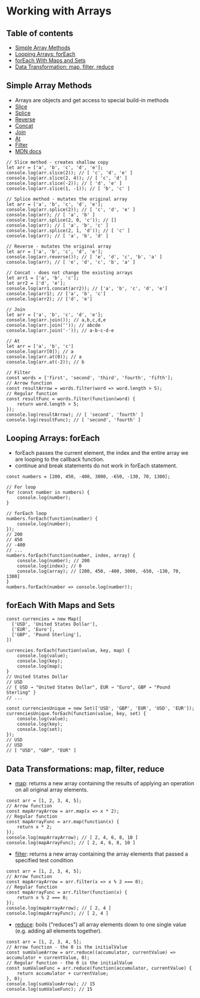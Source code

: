 # Working with Arrays

## Table of contents
* [Simple Array Methods](#simple-array-methods)
* [Looping Arrays: forEach](#looping-arrays--foreach)
* [forEach With Maps and Sets](#foreach-with-maps-and-sets)
* [Data Transformation: map, filter, reduce](#data-transformations--map-filter-reduce)

## Simple Array Methods
* Arrays are objects and get access to special build-in methods
* [Slice](https://developer.mozilla.org/en-US/docs/Web/JavaScript/Reference/Global_Objects/Array/slice)
* [Splice](https://developer.mozilla.org/en-US/docs/Web/JavaScript/Reference/Global_Objects/Array/splice)
* [Reverse](https://developer.mozilla.org/en-US/docs/Web/JavaScript/Reference/Global_Objects/Array/reverse)
* [Concat](https://developer.mozilla.org/en-US/docs/Web/JavaScript/Reference/Global_Objects/Array/concat)
* [Join](https://developer.mozilla.org/en-US/docs/Web/JavaScript/Reference/Global_Objects/Array/join)
* [At](https://developer.mozilla.org/en-US/docs/Web/JavaScript/Reference/Global_Objects/Array/at)
* [Filter](https://developer.mozilla.org/en-US/docs/Web/JavaScript/Reference/Global_Objects/Array/filter)
* [MDN docs](https://developer.mozilla.org/en-US/docs/Web/JavaScript/Reference/Global_Objects/Array)
```
// Slice method - creates shallow copy
let arr = ['a', 'b', 'c', 'd', 'e'];
console.log(arr.slice(2)); // [ 'c', 'd', 'e' ]
console.log(arr.slice(2, 4)); // [ 'c', 'd' ]
console.log(arr.slice(-2)); // [ 'd', 'e' ]
console.log(arr.slice(1, -1)); // [ 'b', 'c' ]

// Splice method - mutates the original array
let arr = ['a', 'b', 'c', 'd', 'e'];
console.log(arr.splice(2)); // [ 'c', 'd', 'e' ]
console.log(arr); // [ 'a', 'b' ]
console.log(arr.splice(2, 0, 'c')); // []
console.log(arr); // [ 'a', 'b', 'c' ]
console.log(arr.splice(2, 1, 'd')); // [ 'c' ]
console.log(arr); // [ 'a', 'b', 'd' ]

// Reverse - mutates the original array
let arr = ['a', 'b', 'c', 'd', 'e'];
console.log(arr.reverse()); // [ 'e', 'd', 'c', 'b', 'a' ]
console.log(arr); // [ 'e', 'd', 'c', 'b', 'a' ]

// Concat - does not change the existing arrays
let arr1 = ['a', 'b', 'c'];
let arr2 = ['d', 'e'];
console.log(arr1.concat(arr2)); // ['a', 'b', 'c', 'd', 'e']
console.log(arr1); // ['a', 'b', 'c']
console.log(arr2); // ['d', 'e']

// Join
let arr = ['a', 'b', 'c', 'd', 'e'];
console.log(arr.join()); // a,b,c,d,e
console.log(arr.join('')); // abcde
console.log(arr.join('-')); // a-b-c-d-e

// At
let arr = ['a', 'b', 'c']
console.log(arr[0]); // a
console.log(arr.at(0)); // a
console.log(arr.at(-2)); // b

// Filter
const words = ['first', 'second', 'third', 'fourth', 'fifth'];
// Arrow function
const resultArrow = words.filter(word => word.length > 5);
// Regular function
const resultFunc = words.filter(function(word) {
    return word.length > 5;
});
console.log(resultArrow); // [ 'second', 'fourth' ]
console.log(resultFunc); // [ 'second', 'fourth' ]
```

## Looping Arrays: forEach
* forEach passes the current element, the index and the entire array we are looping to the callback function.
* continue and break statements do not work in forEach statement.
```
const numbers = [200, 450, -400, 3000, -650, -130, 70, 1300];

// For loop
for (const number in numbers) {
    console.log(number);
}

// forEach loop
numbers.forEach(function(number) {
    console.log(number); 
});
// 200
// 450
// -400
// ...
numbers.forEach(function(number, index, array) {
    console.log(number); // 200
    console.log(index); // 0
    console.log(array); // [200, 450, -400, 3000, -650, -130, 70, 1300]
}
numbers.forEach(number => console.log(number));
```

## forEach With Maps and Sets
```
const currencies = new Map([
  ['USD', 'United States Dollar'],
  ['EUR', 'Euro'],
  ['GBP', 'Pound Sterling'],
])

currencies.forEach(function(value, key, map) {
    console.log(value);
    console.log(key);
    console.log(map);
}
// United States Dollar
// USD
// { USD → "United States Dollar", EUR → "Euro", GBP → "Pound Sterling" }
// ...

const currenciesUnique = new Set(['USD', 'GBP', 'EUR', 'USD', 'EUR']);
currenciesUnique.forEach(function(value, key, set) {
    console.log(value);
    console.log(key);
    console.log(set);
});
// USD
// USD
// [ "USD", "GBP", "EUR" ]
```

## Data Transformations: map, filter, reduce
* [map](https://developer.mozilla.org/en-US/docs/Web/JavaScript/Reference/Global_Objects/Array/map): returns a new array containing the results of applying an operation on all original array elements.
```
const arr = [1, 2, 3, 4, 5];
// Arrow function
const mapArrayArrow = arr.map(x => x * 2);
// Regular function
const mapArrayFunc = arr.map(function(x) {
    return x * 2;
});
console.log(mapArrayArrow); // [ 2, 4, 6, 8, 10 ]
console.log(mapArrayFunc); // [ 2, 4, 6, 8, 10 ]
```
* [filter](https://developer.mozilla.org/en-US/docs/Web/JavaScript/Reference/Global_Objects/Array/filter): returns a new array containing the array elements that passed a specified test condition
```
const arr = [1, 2, 3, 4, 5];
// Arrow function
const mapArrayArrow = arr.filter(x => x % 2 === 0);
// Regular function
const mapArrayFunc = arr.filter(function(x) {
    return x % 2 === 0;
});
console.log(mapArrayArrow); // [ 2, 4 ]
console.log(mapArrayFunc); // [ 2, 4 ]
```
* [reduce](https://developer.mozilla.org/en-US/docs/Web/JavaScript/Reference/Global_Objects/Array/reduce): boils ("reduces") all array elements down to one single value (e.g. adding all elements together).
```
const arr = [1, 2, 3, 4, 5];
// Arrow function - the 0 is the initialValue
const sumValueArrow = arr.reduce((accumulator, currentValue) => accumulator + currentValue, 0);
// Regular function - the 0 is the initialValue
const sumValueFunc = arr.reduce(function(accumulator, currentValue) {
    return accumulator + currentValue;
}, 0);
console.log(sumValueArrow); // 15
console.log(sumValueFunc); // 15
```
